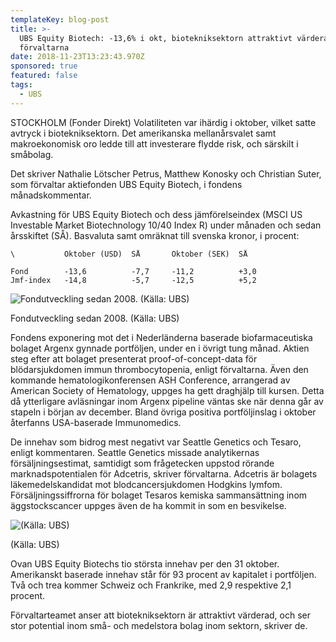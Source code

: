 ```yaml
---
templateKey: blog-post
title: >-
  UBS Equity Biotech: -13,6% i okt, biotekniksektorn attraktivt värderad enligt
  förvaltarna
date: 2018-11-23T13:23:43.970Z
sponsored: true
featured: false
tags:
  - UBS
---
```

STOCKHOLM (Fonder Direkt) Volatiliteten var ihärdig i oktober, vilket satte avtryck i biotekniksektorn. Det amerikanska mellanårsvalet samt makroekonomisk oro ledde till att investerare flydde risk, och särskilt i småbolag.

Det skriver Nathalie Lötscher Petrus, Matthew Konosky och Christian Suter, som förvaltar aktiefonden UBS Equity Biotech, i fondens månadskommentar.

Avkastning för UBS Equity Biotech och dess jämförelseindex (MSCI US Investable Market Biotechnology 10/40 Index R) under månaden och sedan årsskiftet (SÅ). Basvaluta samt omräknat till svenska kronor, i procent:

```
\           Oktober (USD)  SÅ       Oktober (SEK)  SÅ            

Fond        -13,6          -7,7     -11,2          +3,0          
Jmf-index   -14,8          -5,7     -12,5          +5,2
```

![Fondutveckling sedan 2008. (Källa: UBS)](/img/41.png)

<span class="image-caption">Fondutveckling sedan 2008. (Källa: UBS)</span>

Fondens exponering mot det i Nederländerna baserade biofarmaceutiska bolaget Argenx gynnade portföljen, under en i övrigt tung månad. Aktien steg efter att bolaget presenterat proof-of-concept-data för blödarsjukdomen immun thrombocytopenia, enligt förvaltarna. Även den kommande hematologikonferensen ASH Conference, arrangerad av American Society of Hematology, uppges ha gett draghjälp till kursen. Detta då ytterligare avläsningar inom Argenx pipeline väntas ske när denna går av stapeln i början av december. Bland övriga positiva portföljinslag i oktober återfanns USA-baserade Immunomedics.

De innehav som bidrog mest negativt var Seattle Genetics och Tesaro, enligt kommentaren. Seattle Genetics missade analytikernas försäljningsestimat, samtidigt som frågetecken uppstod rörande marknadspotentialen för Adcetris, skriver förvaltarna. Adcetris är bolagets läkemedelskandidat mot blodcancersjukdomen Hodgkins lymfom. Försäljningssiffrorna för bolaget Tesaros kemiska sammansättning inom äggstockscancer uppges även de ha kommit in som en besvikelse.

![(Källa: UBS)](/img/42.png)

<span class="image-caption">(Källa: UBS)</span>

Ovan UBS Equity Biotechs tio största innehav per den 31 oktober. Amerikanskt baserade innehav står för 93 procent av kapitalet i portföljen. Två och trea kommer Schweiz och Frankrike, med 2,9 respektive 2,1 procent.

Förvaltarteamet anser att biotekniksektorn är attraktivt värderad, och ser stor potential inom små- och medelstora bolag inom sektorn, skriver de.

